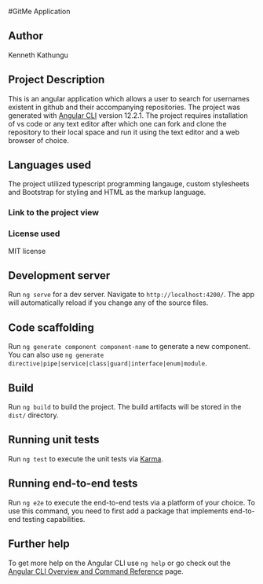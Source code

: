 #GitMe Application
## Author
Kenneth Kathungu
## Project Description
This is an angular application which allows a user to search for usernames existent in github and their accompanying repositories. The project was generated with [Angular CLI](https://github.com/angular/angular-cli) version 12.2.1. The project requires installation of vs code or any text editor after which one can fork and clone the repository to their local space and run it using the text editor and a web browser of choice.
## Languages used
The project utilized typescript programming langauge, custom stylesheets and Bootstrap for styling and HTML as the markup language.

### Link to the project view

### License used
MIT license

## Development server

Run `ng serve` for a dev server. Navigate to `http://localhost:4200/`. The app will automatically reload if you change any of the source files.

## Code scaffolding

Run `ng generate component component-name` to generate a new component. You can also use `ng generate directive|pipe|service|class|guard|interface|enum|module`.

## Build

Run `ng build` to build the project. The build artifacts will be stored in the `dist/` directory.

## Running unit tests

Run `ng test` to execute the unit tests via [Karma](https://karma-runner.github.io).

## Running end-to-end tests

Run `ng e2e` to execute the end-to-end tests via a platform of your choice. To use this command, you need to first add a package that implements end-to-end testing capabilities.

## Further help

To get more help on the Angular CLI use `ng help` or go check out the [Angular CLI Overview and Command Reference](https://angular.io/cli) page.











